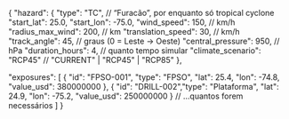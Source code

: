 {
  "hazard": {
    "type": "TC",              // “Furacão”, por enquanto só tropical cyclone
    "start_lat": 25.0,
    "start_lon": -75.0,
    "wind_speed": 150,         // km/h
    "radius_max_wind": 200,    // km
    "translation_speed": 30,   // km/h
    "track_angle": 45,         // graus (0 = Leste → Oeste)
    "central_pressure": 950,   // hPa
    "duration_hours": 4,       // quanto tempo simular
    "climate_scenario": "RCP45" // "CURRENT" | "RCP45" | "RCP85"
  },

  "exposures": [
    { "id": "FPSO-001", "type": "FPSO",        "lat": 25.4, "lon": -74.8, "value_usd": 380000000 },
    { "id": "DRILL-002","type": "Plataforma",  "lat": 24.9, "lon": -75.2, "value_usd": 250000000 }
    // …quantos forem necessários
  ]
}
